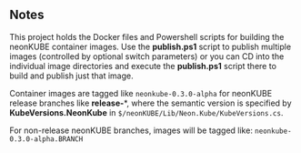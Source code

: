 Notes
-----
This project holds the Docker files and Powershell scripts for building the neonKUBE 
container images.  Use the **publish.ps1** script to publish multiple images (controlled
by optional switch parameters) or you can CD into the individual image directories and
execute the **publish.ps1** script there to build and publish just that image.

Container images are tagged like `neonkube-0.3.0-alpha` for neonKUBE release branches
like **release-***, where the semantic version is specified by **KubeVersions.NeonKube** 
in `$/neonKUBE/Lib/Neon.Kube/KubeVersions.cs`.

For non-release neonKUBE branches, images will be tagged like: `neonkube-0.3.0-alpha.BRANCH`
